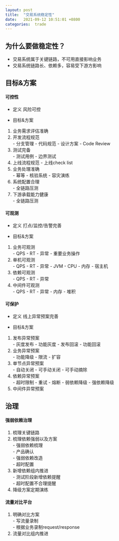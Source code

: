```yaml
---
layout: post
title:  "交易系统稳定性"
date:   2021-09-12 10:51:01 +0800
categories:  trade
---
```

## 为什么要做稳定性？
- 交易系统属于关键链路，不可用直接影响业务
- 交易系统链路长、依赖多，容易受下游方影响

## 目标&方案
#### 可控性
- 定义
风险可控  

- 目标&方案
1. 业务需求评估准确 
2. 开发流程规范  
		- 分支管理
		- 代码规范
		- 设计方案
		- Code Review
3. 测试完备  
		- 测试用例
		- 边界测试
4. 上线流程规范
		- 上线check list
5. 业务处理准确  
		- 幂等
		- 核验系统
		- 容灾演练
6. 系统配置合理  
		- 全链路压测
7. 下游承载能力健康  
		- 全链路压测

#### 可观测
- 定义
打点/监控/告警完善  

- 目标&方案
1. 业务可观测  
		- QPS
		- RT
		- 异常
		- 重要业务操作
2. 单机可观测  
		- QPS
		- RT
		- 异常
		- JVM
		- CPU
		- 内存
		- 宿主机
3. 依赖可观测  
		- QPS
		- RT
		- 异常  
4. 中间件可观测  
		- QPS
		- RT
		- 异常
		- 内存
		- 堆积

#### 可保护
- 定义
线上异常预案完善  

- 目标&方案
1. 发布异常预案  
		- 灰度发布
		- 功能灰度
		- 发布回滚
		- 功能回滚
2. 业务异常预案  
		- 功能降级
		- 限流
		- 扩容
3. 单节点异常预案  
		- 自动关闭
		- 可手动关闭
		- 可手动摘除  
4. 依赖异常预案  
		- 超时限制
		- 重试
		- 熔断
		- 弱依赖降级
		- 强依赖降级
5. 中间件异常预案  

## 治理
#### 强弱依赖治理
1. 梳理关键链路  
2. 梳理依赖强弱以及方案  
		- 强弱依赖梳理  
		- 产品确认  
		- 强弱依赖改造  
		- 超时配置  
3. 新增依赖组内推进  
		- 测试阶段新增依赖提醒  
		- 超时配置不合理提醒  
4. 降级方案定期演练

#### 流量对比平台
1. 明确对比方案  
		- 写流量录制  
		- 根据业务录制request/response  
2. 流量对比组内推进